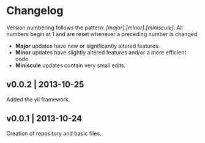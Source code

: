 Changelog
=========

Version numbering follows the pattern: *[major].[minor].[miniscule]*. All numbers begin at 1 and are reset whenever a preceding number is changed.

* **Major** updates have new or significantly altered features.
* **Minor** updates have slightly altered features and/or a more efficient code.
* **Miniscule** updates contain very small edits.


v0.0.2 | 2013-10-25
-------------------

Added the yii framework.


v0.0.1 | 2013-10-24
-------------------

Creation of repository and basic files.